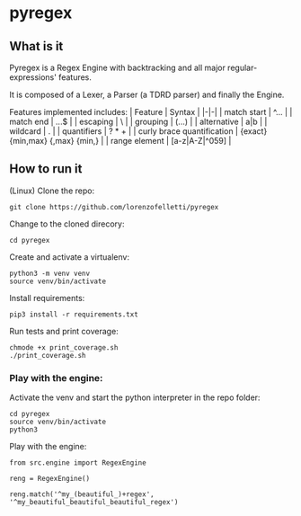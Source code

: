 # pyregex
## What is it
Pyregex is a Regex Engine with backtracking and all major regular-expressions' features.

It is composed of a Lexer, a Parser (a TDRD parser) and finally the Engine.

Features implemented includes:
| Feature | Syntax |
|-|-|
| match start | ^... |
| match end | ...$ |
| escaping | \\ |
| grouping | (...) |
| alternative | a\|b |
| wildcard | . |
| quantifiers | ? * + |
| curly brace quantification | {exact} {min,max} {,max} {min,} |
| range element | [a-z\|A-Z\|^059] |


## How to run it
(Linux)
Clone the repo:

```
git clone https://github.com/lorenzofelletti/pyregex
```

Change to the cloned direcory:

```
cd pyregex
```

Create and activate a virtualenv:

```
python3 -m venv venv
source venv/bin/activate
```

Install requirements:

```
pip3 install -r requirements.txt
```

Run tests and print coverage:

```
chmode +x print_coverage.sh
./print_coverage.sh
```

### Play with the engine:
Activate the venv and start the python interpreter in the repo folder:

```
cd pyregex
source venv/bin/activate
python3
```

Play with the engine:

```
from src.engine import RegexEngine

reng = RegexEngine()

reng.match('^my_(beautiful_)+regex', '^my_beautiful_beautiful_beautiful_regex')
```
